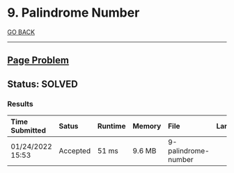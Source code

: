 # 9. Palindrome Number

[GO BACK](../README.md)

___

## [Page Problem](https://leetcode.com/problems/palindrome-number/)

## Status: SOLVED

### Results

| Time Submitted   | Satus    | Runtime | Memory | File                | Language |
| :--------------- | :------- | :------ | :----- | :------------------ | :------: |
| 01/24/2022 15:53 | Accepted | 51 ms   | 9.6 MB | 9-palindrome-number |   cpp    |
